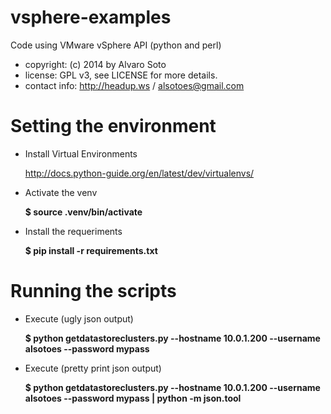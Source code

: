 vsphere-examples
===========

Code using VMware vSphere API (python and perl)

* copyright:     (c) 2014 by Alvaro Soto
* license:       GPL v3, see LICENSE for more details.
* contact info:  http://headup.ws / alsotoes@gmail.com



Setting the environment
===========
- Install Virtual Environments 

    http://docs.python-guide.org/en/latest/dev/virtualenvs/
- Activate the venv

    **$ source .venv/bin/activate**
- Install the requeriments

    **$ pip install -r requirements.txt**


Running the scripts
===========
- Execute (ugly json output) 

    **$ python getdatastoreclusters.py --hostname 10.0.1.200 --username alsotoes --password mypass**
- Execute (pretty print json output) 

    **$ python getdatastoreclusters.py --hostname 10.0.1.200 --username alsotoes --password mypass | python -m json.tool**

